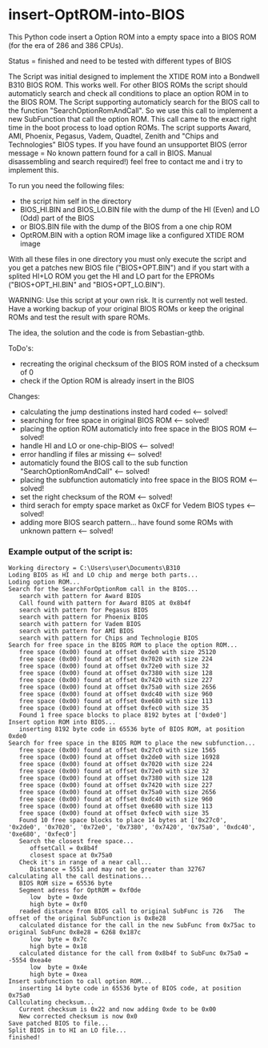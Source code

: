 # insert-OptROM-into-BIOS
This Python code insert a Option ROM into a empty space into a BIOS ROM (for the era of 286 and 386 CPUs).

Status = finished and need to be tested with different types of BIOS

The Script was initial designed to implement the XTIDE ROM into a Bondwell B310 BIOS ROM. This works well. For other BIOS ROMs the script should automaticly search and check all conditions to place an option ROM in to the BIOS ROM.
The Script supporting automaticly search for the BIOS call to the function "SearchOptionRomAndCall". So we use this call to implement a new SubFunction that call the option ROM. This call came to the exact right time in the boot process to load option ROMs. The script supports Award, AMI, Phoenix, Pegasus, Vadem, Quadtel, Zenith and "Chips and Technologies" BIOS types. If you have found an unsupportet BIOS (error message = No known pattern found for a call in BIOS. Manual disassembling and search required!) feel free to contact me and i try to implement this.

To run you need the following files:
  * the script him self in the directory
  * BIOS_HI.BIN and BIOS_LO.BIN file with the dump of the HI (Even) and LO (Odd) part of the BIOS
  * or BIOS.BIN file with the dump of the BIOS from a one chip ROM
  * OptROM.BIN with a option ROM image like a configured XTIDE ROM image

With all these files in one directory you must only execute the script and you get a patches new BIOS file ("BIOS+OPT.BIN") and if you start with a splited HI+LO ROM you get the HI and LO part for the EPROMs ("BIOS+OPT_HI.BIN" and "BIOS+OPT_LO.BIN").

WARNING: Use this script at your own risk. It is currently not well tested. Have a working backup of your original BIOS ROMs or keep the original ROMs and test the result with spare ROMs.

The idea, the solution and the code is from Sebastian-gthb.

ToDo's:
   * recreating the original checksum of the BIOS ROM insted of a checksum of 0
   * check if the Option ROM is already insert in the BIOS

Changes:
   * calculating the jump destinations insted hard coded <-- solved!
   * searching for free space in original BIOS ROM <-- solved!
   * placing the option ROM automaticly into free space in the BIOS ROM  <-- solved!
   * handle HI and LO or one-chip-BIOS <-- solved!
   * error handling if files ar missing <-- solved!
   * automaticly found the BIOS call to the sub function "SearchOptionRomAndCall" <-- solved!
   * placing the subfunction automaticly into free space in the BIOS ROM <-- solved!
   * set the right checksum of the ROM <-- solved!
   * third serach for empty space market as 0xCF for Vedem BIOS types <-- solved!
   * adding more BIOS search pattern... have found some ROMs with unknown pattern <-- solved!


### Example output of the script is:
```
Working directory = C:\Users\user\Documents\B310
Loding BIOS as HI and LO chip and merge both parts...
Loding option ROM...
Search for the SearchForOptionRom call in the BIOS...
   search with pattern for Award BIOS
   Call found with pattern for Award BIOS at 0x8b4f
   search with pattern for Pegasus BIOS
   search with pattern for Phoenix BIOS
   search with pattern for Vadem BIOS
   search with pattern for AMI BIOS
   search with pattern for Chips and Technologie BIOS
Search for free space in the BIOS ROM to place the option ROM...
   free space (0x00) found at offset 0xde0 with size 25120
   free space (0x00) found at offset 0x7020 with size 224
   free space (0x00) found at offset 0x72e0 with size 32
   free space (0x00) found at offset 0x7380 with size 128
   free space (0x00) found at offset 0x7420 with size 227
   free space (0x00) found at offset 0x75a0 with size 2656
   free space (0x00) found at offset 0xdc40 with size 960
   free space (0x00) found at offset 0xe680 with size 113
   free space (0x00) found at offset 0xfec0 with size 35
   Found 1 free space blocks to place 8192 bytes at ['0xde0']
Insert option ROM into BIOS...
   inserting 8192 byte code in 65536 byte of BIOS ROM, at position 0xde0
Search for free space in the BIOS ROM to place the new subfunction...
   free space (0x00) found at offset 0x27c0 with size 1565
   free space (0x00) found at offset 0x2de0 with size 16928
   free space (0x00) found at offset 0x7020 with size 224
   free space (0x00) found at offset 0x72e0 with size 32
   free space (0x00) found at offset 0x7380 with size 128
   free space (0x00) found at offset 0x7420 with size 227
   free space (0x00) found at offset 0x75a0 with size 2656
   free space (0x00) found at offset 0xdc40 with size 960
   free space (0x00) found at offset 0xe680 with size 113
   free space (0x00) found at offset 0xfec0 with size 35
   Found 10 free space blocks to place 14 bytes at ['0x27c0', '0x2de0', '0x7020', '0x72e0', '0x7380', '0x7420', '0x75a0', '0xdc40', '0xe680', '0xfec0']
   Search the closest free space...
      offsetCall = 0x8b4f
      closest space at 0x75a0
   Check it's in range of a near call...
      Distance = 5551 and may not be greater than 32767
calculating all the call destinations...
   BIOS ROM size = 65536 byte
   Segment adress for OptROM = 0xf0de
      low  byte = 0xde
      high byte = 0xf0
   readed distance from BIOS call to original SubFunc is 726   The offset of the original SubFunction is 0x8e28
   calculated distance for the call in the new SubFunc from 0x75ac to original SubFunc 0x8e28 = 6268 0x187c
      low  byte = 0x7c
      high byte = 0x18
   calculated distance for the call from 0x8b4f to SubFunc 0x75a0 = -5554 0xea4e
      low  byte = 0x4e
      high byte = 0xea
Insert subfunction to call option ROM...
   inserting 14 byte code in 65536 byte of BIOS code, at position 0x75a0
Callculating checksum...
   Current checksum is 0x22 and now adding 0xde to be 0x00
   New corrected checksum is now 0x0
Save patched BIOS to file...
Split BIOS in to HI an LO file...
finished!
```
